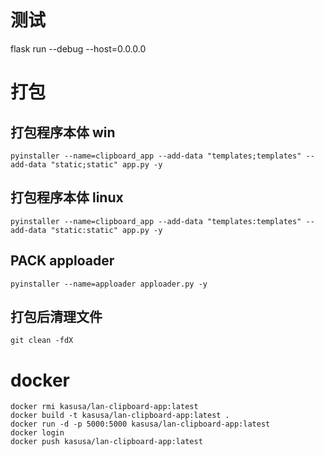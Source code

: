 # 测试

flask run --debug --host=0.0.0.0

# 打包

## 打包程序本体 win
```
pyinstaller --name=clipboard_app --add-data "templates;templates" --add-data "static;static" app.py -y
```

## 打包程序本体 linux
```
pyinstaller --name=clipboard_app --add-data "templates:templates" --add-data "static:static" app.py -y
```

## PACK apploader
```
pyinstaller --name=apploader apploader.py -y
```

## 打包后清理文件
```
git clean -fdX
```

# docker

```
docker rmi kasusa/lan-clipboard-app:latest
docker build -t kasusa/lan-clipboard-app:latest .
docker run -d -p 5000:5000 kasusa/lan-clipboard-app:latest
docker login
docker push kasusa/lan-clipboard-app:latest
```


